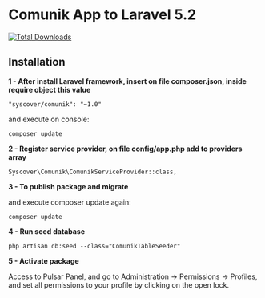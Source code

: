 # Comunik App to Laravel 5.2

[![Total Downloads](https://poser.pugx.org/syscover/comounik/downloads)](https://packagist.org/packages/syscover/comounik)

## Installation

**1 - After install Laravel framework, insert on file composer.json, inside require object this value**
```
"syscover/comunik": "~1.0"

```
and execute on console:
```
composer update
```

**2 - Register service provider, on file config/app.php add to providers array**

```
Syscover\Comunik\ComunikServiceProvider::class,

```

**3 - To publish package and migrate**

and execute composer update again:
```
composer update
```

**4 - Run seed database**

```
php artisan db:seed --class="ComunikTableSeeder"
```

**5 - Activate package**

Access to Pulsar Panel, and go to Administration -> Permissions -> Profiles, and set all permissions to your profile by clicking on the open lock.